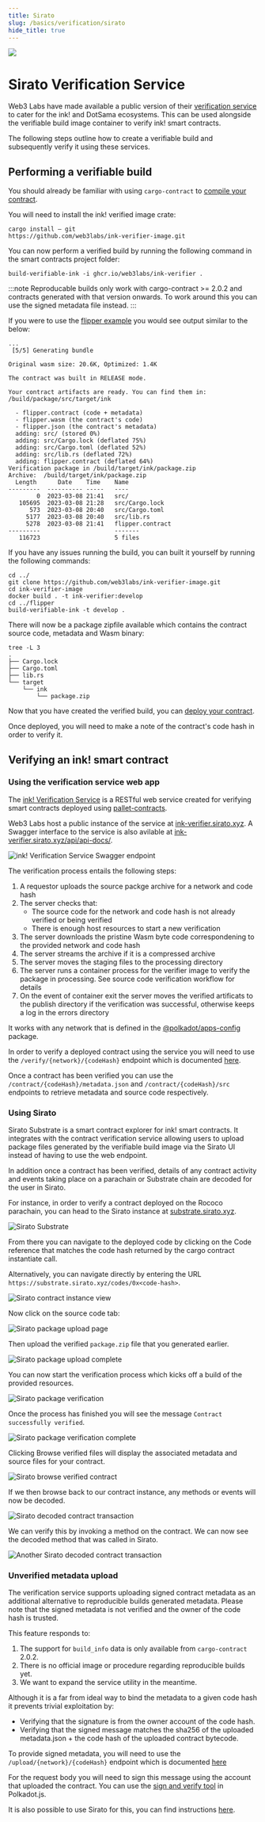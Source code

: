 ```yaml
---
title: Sirato 
slug: /basics/verification/sirato
hide_title: true
---
```


<img src="/img/title/verification.svg" className="titlePic" />

# Sirato Verification Service

Web3 Labs have made available a public version of their
[verification service](https://github.com/web3labs/ink-verifier-server) 
to cater for the ink! and DotSama ecosystems. This can be used alongside 
the verifiable build image container to verify ink! smart contracts.

The following steps outline how to create a verifiable build and 
subsequently verify it using these services.

## Performing a verifiable build

You should already be familiar with using `cargo-contract` to 
[compile your contract](docs/getting-started/compiling.md).

You will need to install the ink! verified image crate:
```
cargo install — git 
https://github.com/web3labs/ink-verifier-image.git
```

You can now perform a verified build by running the following 
command in the smart contracts project folder:
```
build-verifiable-ink -i ghcr.io/web3labs/ink-verifier .
```

:::note
Reproducable builds only work with cargo-contract >= 2.0.2 and 
contracts generated with that version onwards. To work around 
this you can use the signed metadata file instead.
:::

If you were to use the 
[flipper example](docs/getting-started/creating.md) you would see 
output similar to the below:
```
...
 [5/5] Generating bundle

Original wasm size: 20.6K, Optimized: 1.4K

The contract was built in RELEASE mode.

Your contract artifacts are ready. You can find them in:
/build/package/src/target/ink

  - flipper.contract (code + metadata)
  - flipper.wasm (the contract's code)
  - flipper.json (the contract's metadata)
  adding: src/ (stored 0%)
  adding: src/Cargo.lock (deflated 75%)
  adding: src/Cargo.toml (deflated 52%)
  adding: src/lib.rs (deflated 72%)
  adding: flipper.contract (deflated 64%)
Verification package in /build/target/ink/package.zip
Archive:  /build/target/ink/package.zip
  Length      Date    Time    Name
---------  ---------- -----   ----
        0  2023-03-08 21:41   src/
   105695  2023-03-08 21:28   src/Cargo.lock
      573  2023-03-08 20:40   src/Cargo.toml
     5177  2023-03-08 20:40   src/lib.rs
     5278  2023-03-08 21:41   flipper.contract
---------                     -------
   116723                     5 files
```

If you have any issues running the build, you can built it yourself by 
running the following commands:
```
cd ../
git clone https://github.com/web3labs/ink-verifier-image.git
cd ink-verifier-image
docker build . -t ink-verifier:develop
cd ../flipper
build-verifiable-ink -t develop .
```

There will now be a package zipfile available which contains the contract 
source code, metadata and Wasm binary:
```
tree -L 3
.
├── Cargo.lock
├── Cargo.toml
├── lib.rs
└── target
    └── ink
        └── package.zip
```

Now that you have created the verified build, you can 
[deploy your contract](docs/getting-started/deploying.md).

Once deployed, you will need to make a note of the contract's code hash in 
order to verify it.

## Verifying an ink! smart contract

### Using the verification service web app

The [ink! Verification Service](https://github.com/web3labs/ink-verifier-server)
is a RESTful web service created for verifying smart contracts deployed using
[pallet-contracts](https://crates.io/crates/pallet-contracts).

Web3 Labs host a public instance of the service at 
[ink-verifier.sirato.xyz](https://ink-verifier.sirato.xyz/). A Swagger interface 
to the service is also avilable at 
[ink-verifier.sirato.xyz/api/api-docs/](https://ink-verifier.sirato.xyz/api/api-docs/).

<img src="/img/verification-service-api.png" alt="ink! Verification Service Swagger endpoint" />

The verification process entails the following steps:

1. A requestor uploads the source packge archive for a network and code hash
1. The server checks that:
   - The source code for the network and code hash is not already verified or 
     being verified
   - There is enough host resources to start a new verification
1. The server downloads the pristine Wasm byte code correspondening to the
   provided network and code hash
1. The server streams the archive if it is a compressed archive
1. The server moves the staging files to the processing directory
1. The server runs a container process for the verifier image to verify the 
   package in processing. See source code verification workflow for details
1. On the event of container exit the server moves the verified artificats to 
   the publish directory if the verification was successful, otherwise keeps a log in the errors directory

It works with any network that is defined in the 
[@polkadot/apps-config](https://github.com/polkadot-js/apps/tree/master/packages/apps-config/src/endpoints) 
package.

In order to verify a deployed contract using the service you will need to use 
the `/verify/{network}/{codeHash}` endpoint which is documented 
[here](https://ink-verifier.sirato.xyz/api/api-docs/#/default/post_verify__network___codeHash_).

Once a contract has been verified you can use the 
`/contract/{codeHash}/metadata.json` and `/contract/{codeHash}/src` endpoints 
to retrieve metadata and source code respectively.

### Using Sirato

Sirato Substrate is a smart contract explorer for ink! smart contracts. It 
integrates with the contract verification service allowing users to upload 
package files generated by the verifiable build image via the Sirato UI instead
of having to use the web endpoint.

In addition once a contract has been verified, details of any contract activity 
and events taking place on a parachain or Substrate chain are decoded for the 
user in Sirato.

For instance, in order to verify a contract deployed on the Rococo parachain,
you can head to the Sirato instance at 
[substrate.sirato.xyz](https://substrate.sirato.xyz/).

<img src="/img/sirato-substrate.png" alt="Sirato Substrate" />

From there you can navigate to the deployed code by clicking on the Code 
reference that matches the code hash returned by the cargo contract instantiate 
call.

Alternatively, you can navigate directly by entering the URL 
`https://substrate.sirato.xyz/codes/0x<code-hash>`.

<img src="/img/sirato-contract-instance.png" alt="Sirato contract instance view" />

Now click on the source code tab:

<img src="/img/sirato-package-upload.png" alt="Sirato package upload page" />

Then upload the verified `package.zip` file that you generated earlier.

<img src="/img/sirato-package-upload-done.png" alt="Sirato package upload complete" />

You can now start the verification process which kicks off a build of the 
provided resources.

<img src="/img/sirato-package-verify.png" alt="Sirato package verification" />

Once the process has finished you will see the message 
`Contract successfully verified`.

<img src="/img/sirato-verify-complete.png" alt="Sirato package verification complete" />

Clicking Browse verified files will display the associated metadata and 
source files for your contract.

<img src="/img/sirato-browse-verified.png" alt="Sirato browse verified contract" />

If we then browse back to our contract instance, any methods or events will 
now be decoded.

<img src="/img/sirato-decoded-transaction.png" alt="Sirato decoded contract transaction" />

We can verify this by invoking a method on the contract. We can now see the 
decoded method that was called in Sirato.

<img src="/img/sirato-decoded-transaction2.png" alt="Another Sirato decoded contract transaction" />

### Unverified metadata upload

The verification service supports uploading signed contract metadata as an 
additional alternative to reproducible builds generated metadata. Please note 
that the signed metadata is not verified and the owner of the code hash is 
trusted.

This feature responds to:
1. The support for `build_info` data is only available from `cargo-contract` 
   2.0.2.
2. There is no official image or procedure regarding reproducible builds 
   yet.
3. We want to expand the service utility in the meantime.

Although it is a far from ideal way to bind the metadata to a given code 
hash it prevents trivial exploitation by:
- Verifying that the signature is from the owner account of the code hash.
- Verifying that the signed message matches the sha256 of the uploaded 
  metadata.json + the code hash of the uploaded contract bytecode.

To provide signed metadata, you will need to use
the `/upload/{network}/{codeHash}` endpoint which is documented
[here](https://ink-verifier.sirato.xyz/api/api-docs/#/default/post_upload__network___codeHash_)

For the request body you will need to sign this message using the account that 
uploaded the contract. You can use the [sign and verify tool](https://polkadot.js.org/apps/?rpc=ws%3A%2F%2F127.0.0.1%3A9944#/signing) 
in Polkadot.js. 

It is also possible to use Sirato for this, you can find instructions 
[here](https://github.com/web3labs/ink-verifier-server/blob/main/docs/TUTORIAL.md#s2---owner-signed-metadata).

